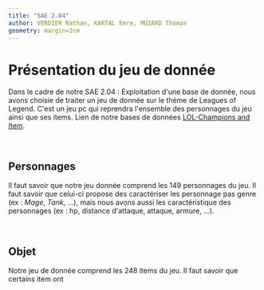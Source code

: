 ```yaml
---
title: "SAE 2.04"
author: VERDIER Nathan, KARTAL Emre, MUZARD Thomas
geometry: margin=2cm
---
```


# Présentation du jeu de donnée

Dans le cadre de  notre SAE 2.04 : Exploitation d'une base de donnée, nous avons choisie de traiter un jeu de donnée sur le thème de Leagues of Legend. C'est un jeu pc qui reprendra l'ensemble des personnages du jeu ainsi que ses items.
Lien de notre bases de données [LOL-Champions and Item](https://www.kaggle.com/datasets/gyejr95/league-of-legendslol-champion-and-item-2020).

<br>

## Personnages

Il faut savoir que notre jeu donnée comprend les 149 personnages du jeu. Il faut savoir que celui-ci propose des caractériser les personnage pas genre (ex : *Mage*, *Tank*, ...), mais nous avons aussi les caractéristique des personnages (ex : hp, distance d'attaque, attaque, armure, ...).

<br>

## Objet

Notre jeu de donnée comprend les 248 items du jeu. Il faut savoir que certains item ont  









